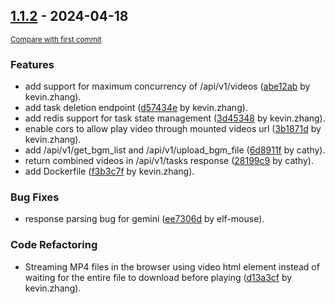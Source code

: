 <!-- insertion marker -->
## [1.1.2](https://github.com/KevinZhang19870314/MoneyPrinterTurbo/releases/tag/1.1.2) - 2024-04-18

<small>[Compare with first commit](https://github.com/KevinZhang19870314/MoneyPrinterTurbo/compare/d4f7b53b841e65da658e3d77822f9923286ddab6...1.1.2)</small>

### Features 

- add support for maximum concurrency of /api/v1/videos ([abe12ab](https://github.com/KevinZhang19870314/MoneyPrinterTurbo/commit/abe12abd7b78997651468ad5dd656985066f8bd9) by kevin.zhang).
- add task deletion endpoint ([d57434e](https://github.com/KevinZhang19870314/MoneyPrinterTurbo/commit/d57434e0d31c8195dbcd3c86ff2763af96736cdf) by kevin.zhang).
- add redis support for task state management ([3d45348](https://github.com/KevinZhang19870314/MoneyPrinterTurbo/commit/3d453486627234937c7bfe6f176890360074696b) by kevin.zhang).
- enable cors to allow play video through mounted videos url ([3b1871d](https://github.com/KevinZhang19870314/MoneyPrinterTurbo/commit/3b1871d591873594bb4aa8dc17a1253b3a7563a3) by kevin.zhang).
- add /api/v1/get_bgm_list and /api/v1/upload_bgm_file ([6d8911f](https://github.com/KevinZhang19870314/MoneyPrinterTurbo/commit/6d8911f5bf496e7c5dd718309a302df88d11817b) by cathy).
- return combined videos in /api/v1/tasks response ([28199c9](https://github.com/KevinZhang19870314/MoneyPrinterTurbo/commit/28199c93b78f67e9a6bf50f290f1591078f63da8) by cathy).
- add Dockerfile ([f3b3c7f](https://github.com/KevinZhang19870314/MoneyPrinterTurbo/commit/f3b3c7fb47b01ed4ecba44eaebf29f5d6d2cb7b5) by kevin.zhang).

### Bug Fixes

- response parsing bug for gemini ([ee7306d](https://github.com/KevinZhang19870314/MoneyPrinterTurbo/commit/ee7306d216ea41e40855bbca396cacb094d572db) by elf-mouse).

### Code Refactoring

- Streaming MP4 files in the browser using video html element instead of waiting for the entire file to download before playing ([d13a3cf](https://github.com/KevinZhang19870314/MoneyPrinterTurbo/commit/d13a3cf6e911d1573c62b1f6459c3c0b7a1bc18d) by kevin.zhang).
